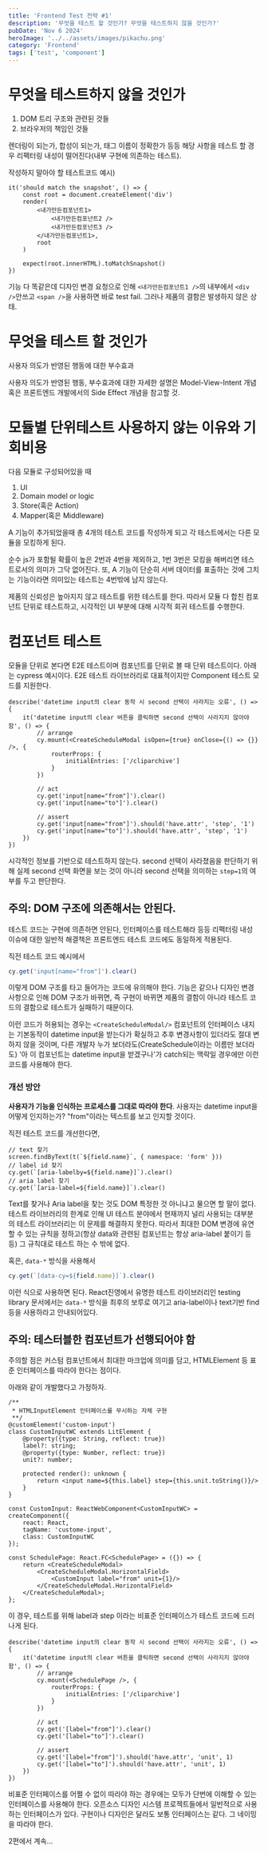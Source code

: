```yaml
---
title: 'Frontend Test 전략 #1'
description: '무엇을 테스트 할 것인가? 무엇을 테스트하지 않을 것인가?'
pubDate: 'Nov 6 2024'
heroImage: '../../assets/images/pikachu.png'
category: 'Frontend'
tags: ['test', 'component']
---
```


# 무엇을 테스트하지 않을 것인가

1. DOM 트리 구조와 관련된 것들
2. 브라우저의 책임인 것들

렌더링이 되는가, 합성이 되는가, 태그 이름이 정확한가 등등
해당 사항을 테스트 할 경우 리팩터링 내성이 떨어진다(내부 구현에 의존하는 테스트).

작성하지 말아야 할 테스트코드 예시)

```tsx
it('should match the snapshot', () => {
	const root = document.createElement('div')
	render(
		<내가만든컴포넌트1>
			<내가만든컴포넌트2 />
			<내가만든컴포넌트3 />
		</내가만든컴포넌트1>,
		root
	)

	expect(root.innerHTML).toMatchSnapshot()
})
```

기능 다 똑같은데 디자인 변경 요청으로 인해 `<내가만든컴포넌트1 />`의 내부에서 `<div />`안쓰고 `<span />`을 사용하면 바로 test fail. 그러나 제품의 결함은 발생하지 않은 상태.

# 무엇을 테스트 할 것인가

사용자 의도가 반영된 행동에 대한 부수효과

사용자 의도가 반영된 행동, 부수효과에 대한 자세한 설명은 Model-View-Intent 개념 혹은 프론트엔드 개발에서의 Side Effect 개념을 참고할 것.

# 모듈별 단위테스트 사용하지 않는 이유와 기회비용

다음 모듈로 구성되어있을 때

1. UI
2. Domain model or logic
3. Store(혹은 Action)
4. Mapper(혹은 Middleware)

A 기능이 추가되었을때 총 4개의 테스트 코드를 작성하게 되고 각 테스트에서는 다른 모듈을 모킹하게 된다.

순수 js가 포함될 확률이 높은 2번과 4번을 제외하고, 1번 3번은 모킹을 해버리면 테스트로서의 의미가 그닥 없어진다. 또, A 기능이 단순히 서버 데이터를 표출하는 것에 그치는 기능이라면 의미있는 테스트는
4번밖에 남지 않는다.

제품의 신뢰성은 높아지지 않고 테스트를 위한 테스트를 한다. 따라서 모듈 다 합친 컴포넌트 단위로 테스트하고, 시각적인 UI 부분에 대해 시각적 회귀 테스트를 수행한다.

# 컴포넌트 테스트

모듈을 단위로 본다면 E2E 테스트이며 컴포넌트를 단위로 볼 때 단위 테스트이다.
아래는 cypress 예시이다. E2E 테스트 라이브러리로 대표적이지만 Component 테스트 모드를 지원한다.

```tsx
describe('datetime input의 clear 동작 시 second 선택이 사라지는 오류', () => {
	it('datetime input의 clear 버튼을 클릭하면 second 선택이 사라지지 않아야 함', () => {
		// arrange
		cy.mount(<CreateScheduleModal isOpen={true} onClose={() => {}} />, {
			routerProps: {
				initialEntries: ['/cliparchive']
			}
		})

		// act
		cy.get('input[name="from"]').clear()
		cy.get('input[name="to"]').clear()

		// assert
		cy.get('input[name="from"]').should('have.attr', 'step', '1')
		cy.get('input[name="to"]').should('have.attr', 'step', '1')
	})
})
```

시각적인 정보를 기반으로 테스트하지 않는다. second 선택이 사라졌음을 판단하기 위해 실제 second 선택 화면을 보는 것이 아니라 second 선택을 의미하는 `step=1`의 여부를 두고 판단한다.

## 주의: DOM 구조에 의존해서는 안된다.

테스트 코드는 구현에 의존하면 안된다, 인터페이스를 테스트해라 등등 리팩터링 내성 이슈에 대한 일반적 해결책은 프론트엔드 테스트 코드에도 동일하게 적용된다.

직전 테스트 코드 예시에서

```typescript
cy.get('input[name="from"]').clear()
```

이렇게 DOM 구조를 타고 들어가는 코드에 유의해야 한다. 기능은 같으나 디자인 변경 사항으로 인해 DOM 구조가 바뀌면, 즉 구현이 바뀌면 제품의 결함이 아니라 테스트 코드의 결함으로 테스트가 실패하기 때문이다.

이런 코드가 허용되는 경우는 `<CreateScheduleModal/>` 컴포넌트의 인터페이스 내지는 기본동작이 datetime input을 받는다가 확실하고 추후 변경사항이 있더라도 절대 변하지 않을 것이며, 다른
개발자 누가 보더라도(CreateSchedule이라는 이름만 보더라도) '아 이 컴포넌트는 datetime input을 받겠구나'가 catch되는 맥락일 경우에만 이런 코드를 사용해야 한다.

### 개선 방안

**사용자가 기능을 인식하는 프로세스를 그대로 따라야 한다**. 사용자는 datetime input을 어떻게 인지하는가? "from"이라는 텍스트를 보고 인지할 것이다.

직전 테스트 코드를 개선한다면,

```tsx
// text 찾기
screen.findByText(t(`${field.name}`, { namespace: 'form' }))
// label id 찾기
cy.get(`[aria-labelby=${field.name}]`).clear()
// aria label 찾기
cy.get(`[aria-label=${field.name}]`).clear()
```

Text를 찾거나 Aria label을 찾는 것도 DOM 특정한 것 아니냐고 물으면 할 말이 없다. 테스트 라이브러리의 한계로 인해 UI 테스트 분야에서 현재까지 널리 사용되는 대부분의 테스트 라이브러리는 이 문제를
해결하지 못한다. 따라서 최대한 DOM 변경에 유연할 수 있는 규칙을 정하고(항상 data와 관련된 컴포넌트는 항상 aria-label 붙이기 등등) 그 규칙대로 테스트 하는 수 밖에 없다.

혹은, `data-*` 방식을 사용해서

```typescript
cy.get(`[data-cy=${field.name}]`).clear()
```

이런 식으로 사용하면 된다. React진영에서 유명한 테스트 라이브러리인 testing library 문서에서는 `data-*` 방식을 최후의 보루로 여기고 aria-label이나 text기반 find 등을
사용하라고 안내되어있다.

## 주의: 테스터블한 컴포넌트가 선행되어야 함

주의할 점은 커스텀 컴포넌트에서 최대한 마크업에 의미를 담고, HTMLElement 등 표준 인터페이스를 따라야 한다는 점이다.

아래와 같이 개발했다고 가정하자.

```tsx
/**
 * HTMLInputElement 인터페이스를 무시하는 자체 구현
 **/
@customElement('custom-input')
class CustomInputWC extends LitElement {
    @property({type: String, reflect: true})
    label?: string;
    @property({type: Number, reflect: true})
    unit?: number;

    protected render(): unknown {
        return <input name=${this.label} step={this.unit.toString()}/>
    }
}

const CustomInput: ReactWebComponent<CustomInputWC> = createComponent({
    react: React,
    tagName: 'custome-input',
    class: CustomInputWC
});

const SchedulePage: React.FC<SchedulePage> = ({}) => {
    return <CreateScheduleModal>
        <CreateScheduleModal.HorizontalField>
            <CustomInput label="from" unit={1}/>
        </CreateScheduleModal.HorizontalField>
    </CreateScheduleModal>;
};
```

이 경우, 테스트를 위해 label과 step 이라는 비표준 인터페이스가 테스트 코드에 드러나게 된다.

```tsx
describe('datetime input의 clear 동작 시 second 선택이 사라지는 오류', () => {
	it('datetime input의 clear 버튼을 클릭하면 second 선택이 사라지지 않아야 함', () => {
		// arrange
		cy.mount(<SchedulePage />, {
			routerProps: {
				initialEntries: ['/cliparchive']
			}
		})

		// act
		cy.get('[label="from"]').clear()
		cy.get('[label="to"]').clear()

		// assert
		cy.get('[label="from"]').should('have.attr', 'unit', 1)
		cy.get('[label="to"]').should('have.attr', 'unit', 1)
	})
})
```

비표준 인터페이스를 어쩔 수 없이 따라야 하는 경우에는 모두가 단번에 이해할 수 있는 인터페이스를 사용해야 한다. 오픈소스 디자인 시스템 프로젝트들에서 일반적으로 사용하는 인터페이스가 있다. 구현이나 디자인은 달라도
보통 인터페이스는 같다. 그 네이밍을 따라야 한다.

2편에서 계속...
